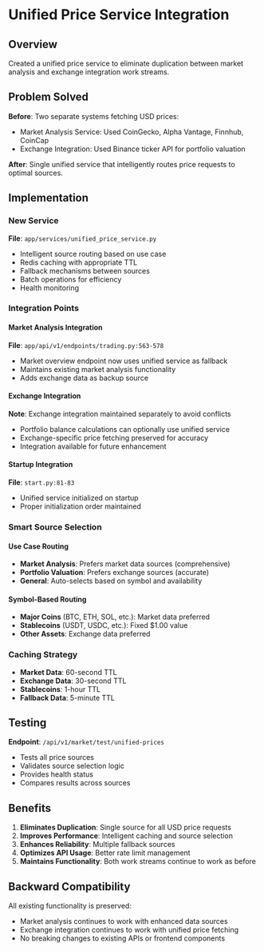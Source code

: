 # Unified Price Service Integration

## Overview
Created a unified price service to eliminate duplication between market analysis and exchange integration work streams.

## Problem Solved
**Before**: Two separate systems fetching USD prices:
- Market Analysis Service: Used CoinGecko, Alpha Vantage, Finnhub, CoinCap
- Exchange Integration: Used Binance ticker API for portfolio valuation

**After**: Single unified service that intelligently routes price requests to optimal sources.

## Implementation

### New Service
**File**: `app/services/unified_price_service.py`
- Intelligent source routing based on use case
- Redis caching with appropriate TTL
- Fallback mechanisms between sources
- Batch operations for efficiency
- Health monitoring

### Integration Points

#### Market Analysis Integration
**File**: `app/api/v1/endpoints/trading.py:563-578`
- Market overview endpoint now uses unified service as fallback
- Maintains existing market analysis functionality
- Adds exchange data as backup source

#### Exchange Integration
**Note**: Exchange integration maintained separately to avoid conflicts
- Portfolio balance calculations can optionally use unified service
- Exchange-specific price fetching preserved for accuracy
- Integration available for future enhancement

#### Startup Integration
**File**: `start.py:81-83`
- Unified service initialized on startup
- Proper initialization order maintained

### Smart Source Selection

#### Use Case Routing
- **Market Analysis**: Prefers market data sources (comprehensive)
- **Portfolio Valuation**: Prefers exchange sources (accurate)
- **General**: Auto-selects based on symbol and availability

#### Symbol-Based Routing
- **Major Coins** (BTC, ETH, SOL, etc.): Market data preferred
- **Stablecoins** (USDT, USDC, etc.): Fixed $1.00 value
- **Other Assets**: Exchange data preferred

### Caching Strategy
- **Market Data**: 60-second TTL
- **Exchange Data**: 30-second TTL  
- **Stablecoins**: 1-hour TTL
- **Fallback Data**: 5-minute TTL

## Testing
**Endpoint**: `/api/v1/market/test/unified-prices`
- Tests all price sources
- Validates source selection logic
- Provides health status
- Compares results across sources

## Benefits
1. **Eliminates Duplication**: Single source for all USD price requests
2. **Improves Performance**: Intelligent caching and source selection
3. **Enhances Reliability**: Multiple fallback sources
4. **Optimizes API Usage**: Better rate limit management
5. **Maintains Functionality**: Both work streams continue to work as before

## Backward Compatibility
All existing functionality is preserved:
- Market analysis continues to work with enhanced data sources
- Exchange integration continues to work with unified price fetching
- No breaking changes to existing APIs or frontend components